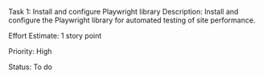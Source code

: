 Task 1: Install and configure Playwright library
Description: Install and configure the Playwright library for automated testing of site performance.

Effort Estimate: 1 story point

Priority: High

Status: To do

